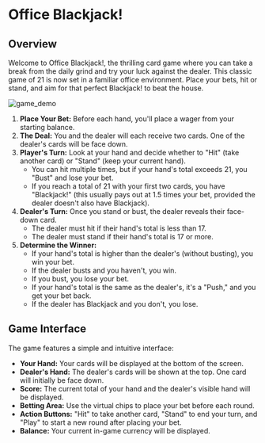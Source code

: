 # Office Blackjack!

## Overview

Welcome to Office Blackjack!, the thrilling card game where you can take a break from the daily grind and try your luck against the dealer. This classic game of 21 is now set in a familiar office environment. Place your bets, hit or stand, and aim for that perfect Blackjack! to beat the house.

![game_demo](https://github.com/user-attachments/assets/e197b0e4-36f5-43ea-8e1f-e6ebdbb1c5a4)

1.  **Place Your Bet:** Before each hand, you'll place a wager from your starting balance.
2.  **The Deal:** You and the dealer will each receive two cards. One of the dealer's cards will be face down.
3.  **Player's Turn:** Look at your hand and decide whether to "Hit" (take another card) or "Stand" (keep your current hand).
    * You can hit multiple times, but if your hand's total exceeds 21, you "Bust" and lose your bet.
    * If you reach a total of 21 with your first two cards, you have "Blackjack!" (this usually pays out at 1.5 times your bet, provided the dealer doesn't also have Blackjack).
4.  **Dealer's Turn:** Once you stand or bust, the dealer reveals their face-down card.
    * The dealer must hit if their hand's total is less than 17.
    * The dealer must stand if their hand's total is 17 or more.
5.  **Determine the Winner:**
    * If your hand's total is higher than the dealer's (without busting), you win your bet.
    * If the dealer busts and you haven't, you win.
    * If you bust, you lose your bet.
    * If your hand's total is the same as the dealer's, it's a "Push," and you get your bet back.
    * If the dealer has Blackjack and you don't, you lose.

## Game Interface

The game features a simple and intuitive interface:

* **Your Hand:** Your cards will be displayed at the bottom of the screen.
* **Dealer's Hand:** The dealer's cards will be shown at the top. One card will initially be face down.
* **Score:** The current total of your hand and the dealer's visible hand will be displayed.
* **Betting Area:** Use the virtual chips to place your bet before each round.
* **Action Buttons:** "Hit" to take another card, "Stand" to end your turn, and "Play" to start a new round after placing your bet.
* **Balance:** Your current in-game currency will be displayed.

